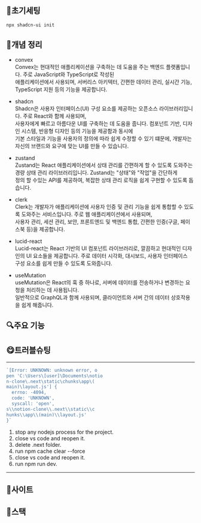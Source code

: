 ## 🔧초기세팅   
`npx shadcn-ui init`

## 🧾개념 정리   
- convex   
Convex는 현대적인 애플리케이션을 구축하는 데 도움을 주는 백엔드 플랫폼입니다. 주로 JavaScript와 TypeScript로 작성된   
애플리케이션에서 사용되며, 서버리스 아키텍터, 간편한 데이터 관리, 실시간 기능, TypeScript 지원 등의 기능을 제공합니다.   

- shadcn   
Shadcn은 사용자 인터페이스(UI) 구성 요소를 제공하는 오픈소스 라이브러리입니다. 주로 React와 함께 사용되며,   
사용자에게 빠르고 아름다운 UI를 구축하는 데 도움을 줍니다. 컴포넌트 기반, 디자인 시스템, 반응형 디자인 등의 기능을 제공함과 동시에   
기본 스타일과 기능을 사용자의 정의에 따라 쉽게 수정할 수 있기 떄문에, 개발자는 자신의 브랜드와 요구에 맞는 UI를 만들 수 있습니다.   

- zustand   
Zustand는 React 애플리케이션에서 상태 관리를 간편하게 할 수 있도록 도와주는 경량 상태 관리 라이브러리입니다. Zustand는 "상태"와 "작업"을 간단하게   
정의 할 수있는 API를 제공하여, 복잡한 상태 관리 로직을 쉽게 구현할 수 있도록 돕습니다.   

- clerk   
Clerk는 개발자가 애플리케이션에 사용자 인증 및 관리 기능을 쉽게 통합할 수 있도록 도와주는 서비스입니다. 주로 웹 애플리케이션에서 사용되며,   
사용자 관리, 세션 관리, 보안, 프론트엔드 및 백엔드 통합, 간편한 인증(구글, 페이스북 등)을 제공합니다.   

- lucid-react   
Lucid-react는 React 기반의 UI 컴포넌트 라이브러리로, 깔끔하고 현대적인 디자인의 UI 요소들을 제공합니다. 주로 데이터 시각화, 대시보드, 사용자 인터페이스   
구성 요소를 쉽게 만들 수 있도록 도와줍니다.   

- useMutation   
useMutation은 React의 훅 중 하나로, 서버에 데이터를 전송하거나 변경하는 요청을 처리하는 데 사용됩니다.   
일반적으로 GraphQL과 함께 사용되며, 클라이언트와 서버 간의 데이터 상호작용을 쉽게 해줍니다.  


## 🔍주요 기능   

## 😋트러블슈팅   
------

```js
`[Error: UNKNOWN: unknown error, o
pen 'C:\Users\[user]\Documents\notio
n-clone\.next\static\chunks\app\(
main)\layout.js'] {
  errno: -4094,
  code: 'UNKNOWN',
  syscall: 'open',
s\\notion-clone\\.next\\static\\c
hunks\\app\\(main)\\layout.js'   
}`
```
1. stop any nodejs process for the project.
2. close vs code and reopen it.
3. delete .next folder.
4. run npm cache clear --force
5. close vs code and reopen it.
6. run npm run dev.

------

## 📎사이트   

## 📘스택   
